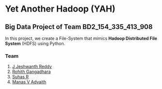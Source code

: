 # Yet Another Hadoop (YAH)

## Big Data Project of **Team BD2_154_335_413_908**
In this project, we create a File-System that mimics **Hadoop Distributed File System** (HDFS) using Python.


### Team

1. [J Jeshwanth Reddy](https://github.com/jeshwanthreddy13)
2. [Rohith Gangadhara](https://github.com/Rohith-G1024)
3. [Suhas R](https://github.com/Suhasr76)
4. [Manas V Advaith](https://github.com/ManasAdvaith)


